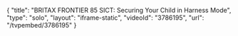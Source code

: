 {
    "title": "BRITAX FRONTIER 85 SICT: Securing Your Child in Harness Mode",
    "type": "solo",
    "layout": "iframe-static",
    "videoId": "3786195",
    "url": "\/tvpembed\/3786195"
}
